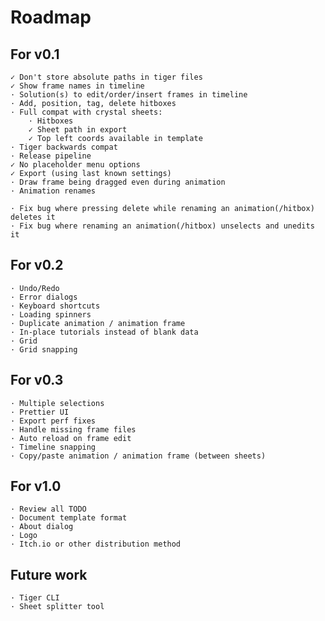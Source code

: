 # Roadmap

## For v0.1
	✓ Don't store absolute paths in tiger files
	✓ Show frame names in timeline
	· Solution(s) to edit/order/insert frames in timeline
	· Add, position, tag, delete hitboxes
	· Full compat with crystal sheets:
		· Hitboxes
		✓ Sheet path in export
		✓ Top left coords available in template
	· Tiger backwards compat
	· Release pipeline
	✓ No placeholder menu options
	✓ Export (using last known settings)
	· Draw frame being dragged even during animation
	· Animation renames

	· Fix bug where pressing delete while renaming an animation(/hitbox) deletes it
	· Fix bug where renaming an animation(/hitbox) unselects and unedits it

## For v0.2
	· Undo/Redo
	· Error dialogs
	· Keyboard shortcuts
	· Loading spinners
	· Duplicate animation / animation frame
	· In-place tutorials instead of blank data
	· Grid
	· Grid snapping

## For v0.3
	· Multiple selections
	· Prettier UI
	· Export perf fixes
	· Handle missing frame files
	· Auto reload on frame edit
	· Timeline snapping
	· Copy/paste animation / animation frame (between sheets)

## For v1.0
	· Review all TODO
	· Document template format
	· About dialog
	· Logo
	· Itch.io or other distribution method

## Future work
	· Tiger CLI
	· Sheet splitter tool
